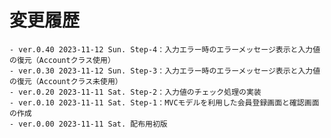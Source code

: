 # 変更履歴

	- ver.0.40 2023-11-12 Sun. Step-4：入力エラー時のエラーメッセージ表示と入力値の復元（Accountクラス使用）
	- ver.0.30 2023-11-12 Sun. Step-3：入力エラー時のエラーメッセージ表示と入力値の復元（Accountクラス未使用）
	- ver.0.20 2023-11-11 Sat. Step-2：入力値のチェック処理の実装
	- ver.0.10 2023-11-11 Sat. Step-1：MVCモデルを利用した会員登録画面と確認画面の作成
	- ver.0.00 2023-11-11 Sat. 配布用初版
